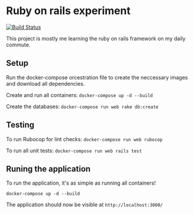 # Ruby on rails experiment

[![Build Status](https://travis-ci.com/SDharan93/ruby-on-rails-experiment.svg?branch=master)](https://travis-ci.com/SDharan93/ruby-on-rails-experiment)

This project is mostly me learning the ruby on rails framework on my daily commute.

## Setup

Run the docker-compose orcestration file to create the neccessary images and download all dependencies.

Create and run all containers:
`
docker-compose up -d --build
`

Create the databases:
`
docker-compose run web rake db:create
`


## Testing

To run Rubocop for lint checks:
`
docker-compose run web rubocop
`

To run all unit tests:
`
docker-compose run web rails test
`

## Runing the application

To run the application, it's as simple as running all containers!

`
docker-compose up -d --build
`

The application should now be visible at `http://localhost:3000/`
